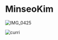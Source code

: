 # MinseoKim



![IMG_0425](https://user-images.githubusercontent.com/83651335/194310427-ee4c3736-bc90-4ef9-a8ff-e4cfbbfc3a63.PNG)

![curri](https://tva1.sinaimg.cn/large/e6c9d24egy1h6m8g413dwj21hc0u0dja.jpg)

